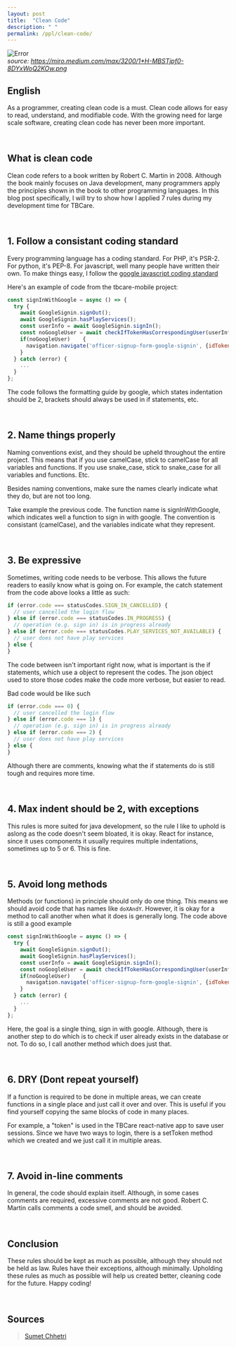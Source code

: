 ```yaml
---
layout: post
title:  "Clean Code"
description: " "
permalink: /ppl/clean-code/
---
```


![Error](https://miro.medium.com/max/3200/1*H-MBSTjpf0-8DYxWoQ2KOw.png)<br>
_source: https://miro.medium.com/max/3200/1*H-MBSTjpf0-8DYxWoQ2KOw.png_

## English
As a programmer, creating clean code is a must. Clean code allows for easy to read, understand, and modifiable code. With the growing need for large scale software, creating clean code has never been more important. 

<br>

## What is clean code
Clean code refers to a book written by Robert C. Martin in 2008. Although the book mainly focuses on Java development, many programmers apply the principles shown in the book to other programming languages. In this blog post specifically, I will try to show how I applied 7 rules during my development time for TBCare.

<br>

## 1. Follow a consistant coding standard
Every programming language has a coding standard. For PHP, it's PSR-2. For python, it's PEP-8. For javascript, well many people have written their own. To make things easy, I follow the [google javascript coding standard](https://google.github.io/styleguide/jsguide.html)

Here's an example of code from the tbcare-mobile project:

```js
const signInWithGoogle = async () => {
  try {
    await GoogleSignin.signOut();
    await GoogleSignin.hasPlayServices();
    const userInfo = await GoogleSignin.signIn();
    const noGoogleUser = await checkIfTokenHasCorrespondingUser(userInfo.idToken);
    if(noGoogleUser)    {
      navigation.navigate('officer-signup-form-google-signin', {idToken: userInfo.idToken});
    }
  } catch (error) {
    ...
  }
};
```

The code follows the formatting guide by google, which states indentation should be 2, brackets should always be used in if statements, etc.

<br>

## 2. Name things properly
Naming conventions exist, and they should be upheld throughout the entire project. This means that if you use camelCase, stick to camelCase for all variables and functions. If you use snake_case, stick to snake_case for all variables and functions. Etc.

Besides naming conventions, make sure the names clearly indicate what they do, but are not too long. 

Take example the previous code. The function name is signInWithGoogle, which indicates well a function to sign in with google. The convention is consistant (camelCase), and the variables indicate what they represent.

<br>

## 3. Be expressive
Sometimes, writing code needs to be verbose. This allows the future readers to easily know what is going on. For example, the catch statement from the code above looks a little as such:

```js
if (error.code === statusCodes.SIGN_IN_CANCELLED) {
  // user cancelled the login flow
} else if (error.code === statusCodes.IN_PROGRESS) {
  // operation (e.g. sign in) is in progress already
} else if (error.code === statusCodes.PLAY_SERVICES_NOT_AVAILABLE) {
  // user does not have play services
} else {
}
```

The code between isn't important right now, what is important is the if statements, which use a object to represent the codes. The json object used to store those codes make the code more verbose, but easier to read.

Bad code would be like such

```js
if (error.code === 0) {
  // user cancelled the login flow
} else if (error.code === 1) {
  // operation (e.g. sign in) is in progress already
} else if (error.code === 2) {
  // user does not have play services
} else {
}
```

Although there are comments, knowing what the if statements do is still tough and requires more time.

<br>

## 4. Max indent should be 2, with exceptions
This rules is more suited for java development, so the rule I like to uphold is aslong as the code doesn't seem bloated, it is okay. React for instance, since it uses components it usually requires multiple indentations, sometimes up to 5 or 6. This is fine.

<br>

## 5. Avoid long methods
Methods (or functions) in principle should only do one thing. This means we should avoid code that has names like `doXAndY`. However, it is okay for a method to call another when what it does is generally long. The code above is still a good example

```js
const signInWithGoogle = async () => {
  try {
    await GoogleSignin.signOut();
    await GoogleSignin.hasPlayServices();
    const userInfo = await GoogleSignin.signIn();
    const noGoogleUser = await checkIfTokenHasCorrespondingUser(userInfo.idToken);
    if(noGoogleUser)    {
      navigation.navigate('officer-signup-form-google-signin', {idToken: userInfo.idToken});
    }
  } catch (error) {
    ...
  }
};
```

Here, the goal is a single thing, sign in with google. Although, there is another step to do which is to check if user already exists in the database or not. To do so, I call another method which does just that.

<br>

## 6. DRY (Dont repeat yourself)
If a function is required to be done in multiple areas, we can create functions in a single place and just call it over and over. This is useful if you find yourself copying the same blocks of code in many places.

For example, a "token" is used in the TBCare react-native app to save user sessions. Since we have two ways to login, there is a setToken method which we created and we just call it in multiple areas.

<br>

## 7. Avoid in-line comments
In general, the code should explain itself. Although, in some cases comments are required, excessive comments are not good. Robert C. Martin calls comments a code smell, and should be avoided.

<br>

## Conclusion
These rules should be kept as much as possible, although they should not be held as law. Rules have their exceptions, although minimally. Upholding these rules as much as possible will help us created better, cleaning code for the future. Happy coding!

<br>

## Sources
> [Sumet Chhetri](https://shhetri.github.io/clean-code/#/)